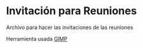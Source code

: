 # Invitación para Reuniones
Archivo para hacer las invitaciones de las reuniones

Herramienta usada [GIMP](https://www.gimp.org)
